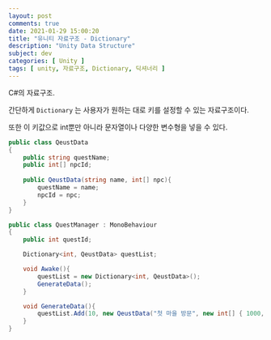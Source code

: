 ```yaml
---
layout: post
comments: true
date: 2021-01-29 15:00:20
title: "유니티 자료구조 - Dictionary"
description: "Unity Data Structure"
subject: dev
categories: [ Unity ]
tags: [ unity, 자료구조, Dictionary, 딕셔너리 ]
---
```


C#의 자료구조.

간단하게 `Dictionary` 는 사용자가 원하는 대로 키를 설정할 수 있는 자료구조이다. 

또한 이 키값으로 int뿐만 아니라 문자열이나 다양한 변수형을 넣을 수 있다.


```c#
public class QeustData
{
    public string questName;
    public int[] npcId;
    
    public QeustData(string name, int[] npc){
        questName = name;
        npcId = npc;
    }
}
```

```c#
public class QuestManager : MonoBehaviour
{
    public int questId;

    Dictionary<int, QeustData> questList;

    void Awake(){
        questList = new Dictionary<int, QeustData>(); 
        GenerateData();
    }

    void GenerateData(){
        questList.Add(10, new QeustData("첫 마을 방문", new int[] { 1000, 2000 }));
    }
}
```